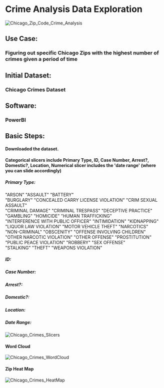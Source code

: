 # Crime Analysis Data Exploration
![Chicago_Zip_Code_Crime_Analysis](https://user-images.githubusercontent.com/19572673/57345072-8f11b680-7117-11e9-90d0-8a55e88f4544.PNG)

## Use Case:
### Figuring out specific Chicago Zips with the highest number of crimes given a period of time
## Initial Dataset:
### Chicago Crimes Dataset
## Software:
### PowerBI
## Basic Steps:
#### Downloaded the dataset. 
#### Categorical slicers include Primary Type, ID, Case Number, Arrest?, Domestic?, Location, Numerical slicer includes the 'date range' (where you can slide accordingly)
##### Primary Type:
"ARSON"                             "ASSAULT"                           "BATTERY"                          
"BURGLARY"                          "CONCEALED CARRY LICENSE VIOLATION" "CRIM SEXUAL ASSAULT"              
"CRIMINAL DAMAGE"                   "CRIMINAL TRESPASS"                 "DECEPTIVE PRACTICE"               
"GAMBLING"                          "HOMICIDE"                          "HUMAN TRAFFICKING"                
"INTERFERENCE WITH PUBLIC OFFICER"  "INTIMIDATION"                      "KIDNAPPING"                       
"LIQUOR LAW VIOLATION"              "MOTOR VEHICLE THEFT"               "NARCOTICS"                        
"NON-CRIMINAL"                      "OBSCENITY"                         "OFFENSE INVOLVING CHILDREN"       
"OTHER NARCOTIC VIOLATION"          "OTHER OFFENSE"                     "PROSTITUTION"                     
"PUBLIC PEACE VIOLATION"            "ROBBERY"                           "SEX OFFENSE"                      
"STALKING"                          "THEFT"                             "WEAPONS VIOLATION" 
##### ID:
##### Case Number: 
##### Arrest?:
##### Domestic?:
##### Location:
##### Date Range:
![Chicago_Crimes_Slicers](https://user-images.githubusercontent.com/19572673/60401626-8dca9c00-9b52-11e9-9918-5ee940b8040d.PNG)
#### Word Cloud
![Chicago_Crimes_WordCloud](https://user-images.githubusercontent.com/19572673/60401686-3b3daf80-9b53-11e9-8f85-a523b2b5976a.PNG)
#### Zip Heat Map
![Chicago_Crimes_HeatMap](https://user-images.githubusercontent.com/19572673/60401685-3b3daf80-9b53-11e9-9fc2-81c5e6cfe324.PNG)
